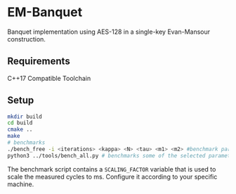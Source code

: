 # EM-Banquet
Banquet implementation using AES-128 in a single-key Evan-Mansour construction.


## Requirements

C++17 Compatible Toolchain

## Setup

```bash
mkdir build
cd build
cmake ..
make 
# benchmarks
./bench_free -i <iterations> <kappa> <N> <tau> <m1> <m2> #benchmark parameters freely
python3 ../tools/bench_all.py # benchmarks some of the selected parameters
```

The benchmark script contains a `SCALING_FACTOR` variable that is used to scale the measured cycles to ms. Configure it according to your specific machine.